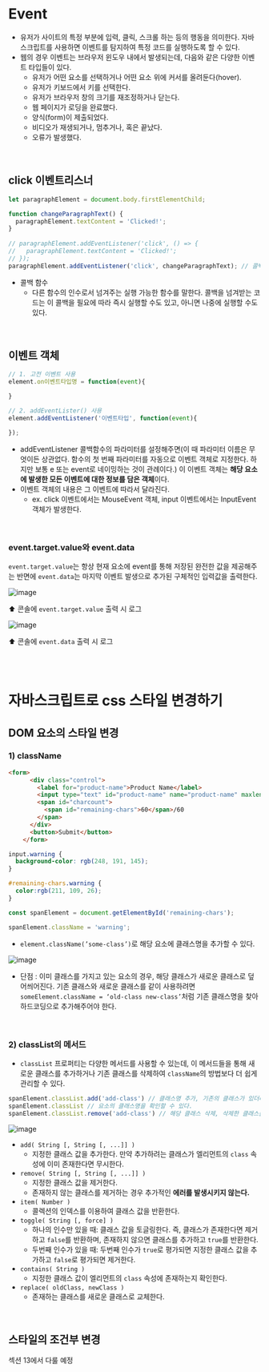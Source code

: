 # Event

- 유저가 사이트의 특정 부분에 입력, 클릭, 스크롤 하는 등의 행동을 의미한다. 자바스크립트를 사용하면 이벤트를 탐지하여 특정 코드를 실행하도록 할 수 있다.
- 웹의 경우 이벤트는 브라우저 윈도우 내에서 발생되는데, 다음와 같은 다양한 이벤트 타입들이 있다.
  - 유저가 어떤 요소를 선택하거나 어떤 요소 위에 커서를 올려둔다(hover).
  - 유저가 키보드에서 키를 선택한다.
  - 유저가 브라우저 창의 크기를 재조정하거나 닫는다.
  - 웹 페이지가 로딩을 완료했다.
  - 양식(form)이 제출되었다.
  - 비디오가 재생되거나, 멈추거나, 혹은 끝났다.
  - 오류가 발생했다.

<br />

## click 이벤트리스너

```jsx
let paragraphElement = document.body.firstElementChild;

function changeParagraphText() {
  paragraphElement.textContent = 'Clicked!';
}
  
// paragraphElement.addEventListener('click', () => {
//   paragraphElement.textContent = 'Clicked!';
// });
paragraphElement.addEventListener('click', changeParagraphText); // 콜백함수
```

- 콜백 함수
    - 다른 함수의 인수로서 넘겨주는 실행 가능한 함수를 말한다. 콜백을 넘겨받는 코드는 이 콜백을 필요에 따라 즉시 실행할 수도 있고, 아니면 나중에 실행할 수도 있다.

<br />

## 이벤트 객체

```jsx
// 1. 고전 이벤트 사용
element.on이벤트타입명 = function(event){

}

// 2. addEventLister() 사용
element.addEventListener('이벤트타입', function(event){

});
```

- addEventListener 콜백함수의 파라미터를 설정해주면(이 때 파라미터 이름은 무엇이든 상관없다. 함수의 첫 번째 파라미터를 자동으로 이벤트 객체로 지정한다. 하지만 보통 e 또는 event로 네이밍하는 것이 관례이다.) 이 이벤트 객체는 **해당 요소에 발생한 모든 이벤트에 대한 정보를 담은 객체**이다.
- 이벤트 객체의 내용은 그 이벤트에 따라서 달라진다.
  - ex. click 이벤트에서는 MouseEvent 객체, input 이벤트에서는 InputEvent 객체가 발생한다.

<br />

### event.target.value와 event.data

`event.target.value`는 항상 현재 요소에 event를 통해 저장된 완전한 값을 제공해주는 반면에 `event.data`는 마지막 이벤트 발생으로 추가된 구체적인 입력값을 출력한다.

![image](https://github.com/xoxojw/100-days-of-web-development/assets/124491335/370531cc-7849-439b-8e7d-21883b7cec88)

⬆️ 콘솔에 `event.target.value` 출력 시 로그

![image](https://github.com/xoxojw/100-days-of-web-development/assets/124491335/a6e056af-3fa0-4a45-aa67-628e29cf2f36)

⬆️ 콘솔에 `event.data` 출력 시 로그

<br />
<br />

# 자바스크립트로 css 스타일 변경하기

## DOM 요소의 스타일 변경

### 1) className

```html
<form>
      <div class="control">
        <label for="product-name">Product Name</label>
        <input type="text" id="product-name" name="product-name" maxlength="60">
        <span id="charcount">
          <span id="remaining-chars">60</span>/60
        </span>
      </div>
      <button>Submit</button>
    </form>
```

```css
input.warning {
  background-color: rgb(248, 191, 145);
}

#remaining-chars.warning {
  color:rgb(211, 109, 26);
}
```

```jsx
const spanElement = document.getElementById('remaining-chars');

spanElement.className = 'warning';
```

- `element.className(’some-class’)`로 해당 요소에 클래스명을 추가할 수 있다.

![image](https://github.com/xoxojw/100-days-of-web-development/assets/124491335/16268c2e-2bfa-4b14-b8b5-61e41bf5c6d5)

- 단점 : 이미 클래스를 가지고 있는 요소의 경우, 해당 클래스가 새로운 클래스로 덮어씌어진다. 기존 클래스와 새로운 클래스를 같이 사용하려면 `someElement.className = ‘old-class new-class’`처럼 기존 클래스명을 찾아 하드코딩으로 추가해주어야 한다.

<br />

### 2) classList의 메서드

- `classList` 프로퍼티는 다양한 메서드를 사용할 수 있는데, 이 메서드들을 통해 새로운 클래스를 추가하거나 기존 클래스를 삭제하여 `className`의 방법보다 더 쉽게 관리할 수 있다.

```jsx
spanElement.classList.add('add-class') // 클래스명 추가, 기존의 클래스가 있더라도 기존 것을 덮어쓰지 않고 새롭게 추가됨
spanElement.classList // 요소의 클래스명을 확인할 수 있다.
spanElement.classList.remove('add-class') // 해당 클래스 삭제, 삭제한 클래스를 제외한 나머지 클래스는 그대로 남아있다.
```

![image](https://github.com/xoxojw/100-days-of-web-development/assets/124491335/c5a419ba-15a8-41e9-8671-41eecbeb3f12)

- `add( String [, String [, ...]] )`
  - 지정한 클래스 값을 추가한다. 만약 추가하려는 클래스가 엘리먼트의 `class` 속성에 이미 존재한다면 무시한다.
- `remove( String [, String [, ...]] )`
  - 지정한 클래스 값을 제거한다.
  - 존재하지 않는 클래스를 제거하는 경우 추가적인 **에러를 발생시키지 않는다.**
- `item( Number )`
  - 콜렉션의 인덱스를 이용하여 클래스 값을 반환한다.
- `toggle( String [, force] )`
  - 하나의 인수만 있을 때: 클래스 값을 토글링한다. 즉, 클래스가 존재한다면 제거하고 `false`를 반환하며, 존재하지 않으면 클래스를 추가하고 `true`를 반환한다.
  - 두번째 인수가 있을 때: 두번째 인수가 `true`로 평가되면 지정한 클래스 값을 추가하고 `false`로 평가되면 제거한다.
- `contains( String )`
  - 지정한 클래스 값이 엘리먼트의 `class` 속성에 존재하는지 확인한다.
- `replace( oldClass, newClass )`
  - 존재하는 클래스를 새로운 클래스로 교체한다.

<br />

## 스타일의 조건부 변경

섹션 13에서 다룰 예정

<br />